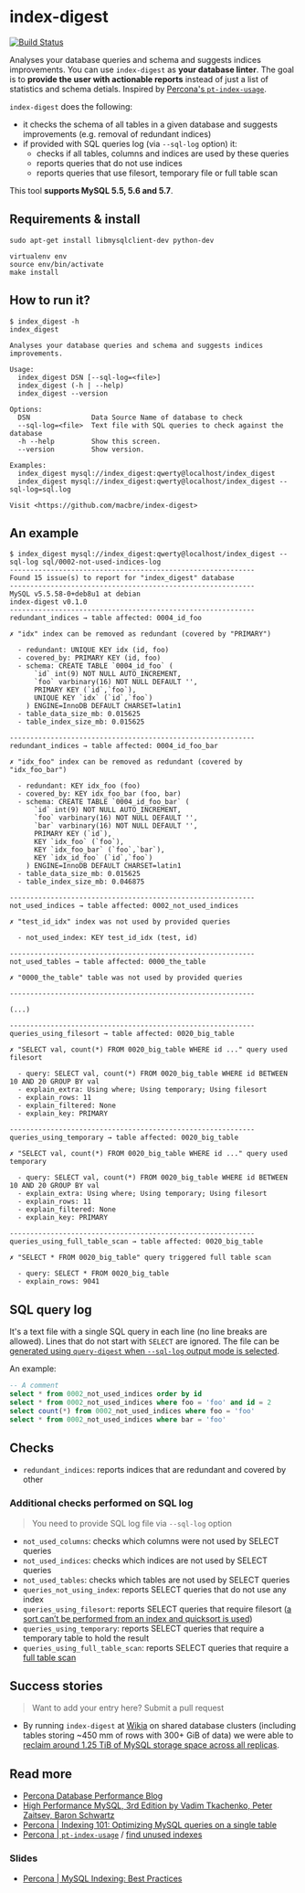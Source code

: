 # index-digest

[![Build Status](https://travis-ci.org/macbre/index-digest.svg?branch=master)](https://travis-ci.org/macbre/index-digest)

Analyses your database queries and schema and suggests indices improvements. You can use `index-digest` as **your database linter**. The goal is to **provide the user with actionable reports** instead of just a list of statistics and schema detials. Inspired by [Percona's `pt-index-usage`](https://www.percona.com/doc/percona-toolkit/LATEST/pt-index-usage.html).

`index-digest` does the following:

* it checks the schema of all tables in a given database and suggests improvements (e.g. removal of redundant indices)
* if provided with SQL queries log (via `--sql-log` option) it:
  * checks if all tables, columns and indices are used by these queries
  * reports queries that do not use indices
  * reports queries that use filesort, temporary file or full table scan

This tool **supports MySQL 5.5, 5.6 and 5.7**.

## Requirements & install

```
sudo apt-get install libmysqlclient-dev python-dev

virtualenv env
source env/bin/activate
make install
```

## How to run it?

```
$ index_digest -h
index_digest

Analyses your database queries and schema and suggests indices improvements.

Usage:
  index_digest DSN [--sql-log=<file>]
  index_digest (-h | --help)
  index_digest --version

Options:
  DSN               Data Source Name of database to check
  --sql-log=<file>  Text file with SQL queries to check against the database
  -h --help         Show this screen.
  --version         Show version.

Examples:
  index_digest mysql://index_digest:qwerty@localhost/index_digest
  index_digest mysql://index_digest:qwerty@localhost/index_digest --sql-log=sql.log

Visit <https://github.com/macbre/index-digest>
```

## An example

```
$ index_digest mysql://index_digest:qwerty@localhost/index_digest --sql-log sql/0002-not-used-indices-log 
------------------------------------------------------------
Found 15 issue(s) to report for "index_digest" database
------------------------------------------------------------
MySQL v5.5.58-0+deb8u1 at debian
index-digest v0.1.0
------------------------------------------------------------
redundant_indices → table affected: 0004_id_foo

✗ "idx" index can be removed as redundant (covered by "PRIMARY")

  - redundant: UNIQUE KEY idx (id, foo)
  - covered_by: PRIMARY KEY (id, foo)
  - schema: CREATE TABLE `0004_id_foo` (
      `id` int(9) NOT NULL AUTO_INCREMENT,
      `foo` varbinary(16) NOT NULL DEFAULT '',
      PRIMARY KEY (`id`,`foo`),
      UNIQUE KEY `idx` (`id`,`foo`)
    ) ENGINE=InnoDB DEFAULT CHARSET=latin1
  - table_data_size_mb: 0.015625
  - table_index_size_mb: 0.015625

------------------------------------------------------------
redundant_indices → table affected: 0004_id_foo_bar

✗ "idx_foo" index can be removed as redundant (covered by "idx_foo_bar")

  - redundant: KEY idx_foo (foo)
  - covered_by: KEY idx_foo_bar (foo, bar)
  - schema: CREATE TABLE `0004_id_foo_bar` (
      `id` int(9) NOT NULL AUTO_INCREMENT,
      `foo` varbinary(16) NOT NULL DEFAULT '',
      `bar` varbinary(16) NOT NULL DEFAULT '',
      PRIMARY KEY (`id`),
      KEY `idx_foo` (`foo`),
      KEY `idx_foo_bar` (`foo`,`bar`),
      KEY `idx_id_foo` (`id`,`foo`)
    ) ENGINE=InnoDB DEFAULT CHARSET=latin1
  - table_data_size_mb: 0.015625
  - table_index_size_mb: 0.046875

------------------------------------------------------------
not_used_indices → table affected: 0002_not_used_indices

✗ "test_id_idx" index was not used by provided queries

  - not_used_index: KEY test_id_idx (test, id)

------------------------------------------------------------
not_used_tables → table affected: 0000_the_table

✗ "0000_the_table" table was not used by provided queries

------------------------------------------------------------

(...)

------------------------------------------------------------
queries_using_filesort → table affected: 0020_big_table

✗ "SELECT val, count(*) FROM 0020_big_table WHERE id ..." query used filesort

  - query: SELECT val, count(*) FROM 0020_big_table WHERE id BETWEEN 10 AND 20 GROUP BY val
  - explain_extra: Using where; Using temporary; Using filesort
  - explain_rows: 11
  - explain_filtered: None
  - explain_key: PRIMARY

------------------------------------------------------------
queries_using_temporary → table affected: 0020_big_table

✗ "SELECT val, count(*) FROM 0020_big_table WHERE id ..." query used temporary

  - query: SELECT val, count(*) FROM 0020_big_table WHERE id BETWEEN 10 AND 20 GROUP BY val
  - explain_extra: Using where; Using temporary; Using filesort
  - explain_rows: 11
  - explain_filtered: None
  - explain_key: PRIMARY

------------------------------------------------------------
queries_using_full_table_scan → table affected: 0020_big_table

✗ "SELECT * FROM 0020_big_table" query triggered full table scan

  - query: SELECT * FROM 0020_big_table
  - explain_rows: 9041
```

## SQL query log

It's a text file with a single SQL query in each line (no line breaks are allowed). Lines that do not start with `SELECT` are ignored. The file can be [generated using `query-digest` when `--sql-log` output mode is selected](https://github.com/macbre/query-digest#output-modes).

An example:

```sql
-- A comment
select * from 0002_not_used_indices order by id
select * from 0002_not_used_indices where foo = 'foo' and id = 2
select count(*) from 0002_not_used_indices where foo = 'foo'
select * from 0002_not_used_indices where bar = 'foo'
```

## Checks

* `redundant_indices`: reports indices that are redundant and covered by other

### Additional checks performed on SQL log

> You need to provide SQL log file via `--sql-log` option

* `not_used_columns`: checks which columns were not used by SELECT queries
* `not_used_indices`: checks which indices are not used by SELECT queries
* `not_used_tables`: checks which tables are not used by SELECT queries
* `queries_not_using_index`: reports SELECT queries that do not use any index
* `queries_using_filesort`: reports SELECT queries that require filesort ([a sort can’t be performed from an index and quicksort is used](https://www.percona.com/blog/2009/03/05/what-does-using-filesort-mean-in-mysql/))
* `queries_using_temporary`: reports SELECT queries that require a temporary table to hold the result
* `queries_using_full_table_scan`: reports SELECT queries that require a [full table scan](https://dev.mysql.com/doc/refman/5.7/en/table-scan-avoidance.html)

## Success stories

> Want to add your entry here? Submit a pull request

* By running `index-digest` at [Wikia](http://wikia.com) on shared database clusters (including tables storing ~450 mm of rows with 300+ GiB of data) we were able to [reclaim around 1.25 TiB of MySQL storage space across all replicas](https://medium.com/legacy-systems-diary/linting-your-database-schema-cd8947835a52).

## Read more

* [Percona Database Performance Blog](https://www.percona.com/blog/)
* [High Performance MySQL, 3rd Edition by Vadim Tkachenko, Peter Zaitsev, Baron Schwartz](https://www.safaribooksonline.com/library/view/high-performance-mysql/9781449332471/ch05.html)
* [Percona | Indexing 101: Optimizing MySQL queries on a single table](https://www.percona.com/blog/2015/04/27/indexing-101-optimizing-mysql-queries-on-a-single-table/)
* [Percona | `pt-index-usage`](https://www.percona.com/doc/percona-toolkit/LATEST/pt-index-usage.html) / [find unused indexes](https://www.percona.com/blog/2012/06/30/find-unused-indexes/)

### Slides

* [Percona | MySQL Indexing: Best Practices](https://www.percona.com/files/presentations/WEBINAR-MySQL-Indexing-Best-Practices.pdf)
